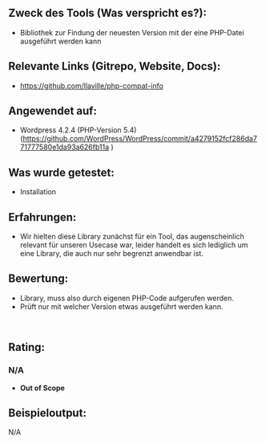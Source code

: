 <h2>Zweck des Tools (Was verspricht es?):</h2>
<ul>
  <li>Bibliothek zur Findung der neuesten Version mit der eine PHP-Datei ausgeführt werden kann</li>
</ul>
<h2>Relevante Links (Gitrepo, Website, Docs):</h2>
<ul>
  <li>
    <a href="https://github.com/llaville/php-compat-info">https://github.com/llaville/php-compat-info</a>
  </li>
</ul>
<h2>Angewendet auf:</h2>
<ul>
  <li>Wordpress 4.2.4 (PHP-Version 5.4) (<a href="https://github.com/WordPress/WordPress/commit/a4279152fcf286da771777580e1da93a626fb11a">https://github.com/WordPress/WordPress/commit/a4279152fcf286da771777580e1da93a626fb11a</a>
    <span>)</span>
  </li>
</ul>
<h2>Was wurde getestet:</h2>
<ul>
  <li>Installation</li>
</ul>
<h2>Erfahrungen:</h2>
<ul>
  <li>Wir hielten diese Library zunächst für ein Tool, das augenscheinlich relevant für unseren Usecase war, leider handelt es sich lediglich um eine Library, die auch nur sehr begrenzt anwendbar ist.</li>
</ul>
<h2>Bewertung:</h2>
<ul>
  <li>Library, muss also durch eigenen PHP-Code aufgerufen werden.</li>
  <li>Prüft nur mit welcher Version etwas ausgeführt werden kann.</li>
</ul>
<p>
  <br/>
</p>
<h2>Rating:</h2>
<h3>
  <strong>N/A<br/>
  </strong>
</h3>
<ul>
  <li>
    <strong>Out of Scope</strong>
  </li>
</ul>
<h2>Beispieloutput:</h2>
<p>N/A
